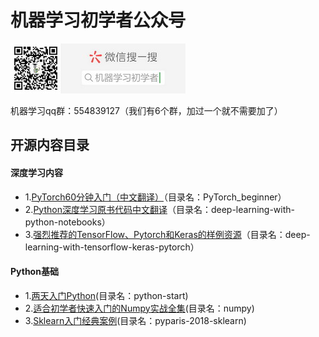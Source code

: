 # 机器学习初学者公众号

![公众号](images/gongzhong.jpg)



机器学习qq群：554839127（我们有6个群，加过一个就不需要加了）

## 开源内容目录

#### 深度学习内容

- 1.[PyTorch60分钟入门（中文翻译）](PyTorch_beginner/)（目录名：PyTorch_beginner）
- 2.[Python深度学习原书代码中文翻译](deep-learning-with-python-notebooks/)（目录名：deep-learning-with-python-notebooks）
- 3.[强烈推荐的TensorFlow、Pytorch和Keras的样例资源](deep-learning-with-tensorflow-keras-pytorch/)（目录名：deep-learning-with-tensorflow-keras-pytorch）

#### Python基础

- 1.[两天入门Python](python-start/)(目录名：python-start)
- 2.[适合初学者快速入门的Numpy实战全集](numpy/)(目录名：numpy)
- 3.[Sklearn入门经典案例](pyparis-2018-sklearn/)(目录名：pyparis-2018-sklearn)

